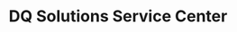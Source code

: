 ---
title: "DQ Solutions Service Center"
url: /dietikon/dq-solutions-service-center/
shop: Computer
---